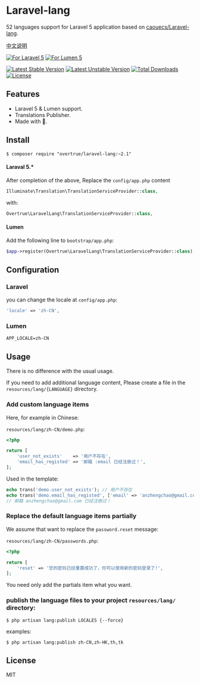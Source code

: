 # Laravel-lang

52 languages support for Laravel 5 application based on [caouecs/Laravel-lang](https://github.com/caouecs/Laravel-lang).

[中文说明](README_CN.md)

[![For Laravel 5][badge_laravel]][link-github-repo]
[![For Lumen 5][badge_lumen]][link-github-repo]

[![Latest Stable Version][badge_stable]][link-packagist]
[![Latest Unstable Version][badge_unstable]][link-packagist]
[![Total Downloads][badge_downloads]][link-packagist]
[![License][badge_license]][link-packagist]

## Features

- Laravel 5 & Lumen support.
- Translations Publisher.
- Made with 💖.

## Install

```shell
$ composer require "overtrue/laravel-lang:~2.1"
```

#### Laraval 5.*

After completion of the above, Replace the `config/app.php` content

```php
Illuminate\Translation\TranslationServiceProvider::class,
```
with:

```php
Overtrue\LaravelLang\TranslationServiceProvider::class,
```

#### Lumen

Add the following line to `bootstrap/app.php`:

```php
$app->register(Overtrue\LaravelLang\TranslationServiceProvider::class);
```

## Configuration

### Laravel
you can change the locale at `config/app.php`:

```php
'locale' => 'zh-CN',
```

### Lumen

```
APP_LOCALE=zh-CN
```

## Usage

There is no difference with the usual usage.

If you need to add additional language content, Please create a file in the `resources/lang/{LANGUAGE}`  directory.

### Add custom language items

Here, for example in Chinese:

`resources/lang/zh-CN/demo.php`:

```php
<?php

return [
    'user_not_exists'    => '用户不存在',
    'email_has_registed' => '邮箱 :email 已经注册过！',
];
```
Used in the template:

```php
echo trans('demo.user_not_exists'); // 用户不存在
echo trans('demo.email_has_registed', ['email' => 'anzhengchao@gmail.com']);
// 邮箱 anzhengchao@gmail.com 已经注册过！
```

### Replace the default language items partially

We assume that want to replace the `password.reset` message:

`resources/lang/zh-CN/passwords.php`:

```php
<?php

return [
    'reset' => '您的密码已经重置成功了，你可以使用新的密码登录了!',
];
```

You need only add the partials item what you want.

### publish the language files to your project `resources/lang/` directory:

```shell
$ php artisan lang:publish LOCALES {--force}
```

examples:

```shell
$ php artisan lang:publish zh-CN,zh-HK,th,tk
```

## License

MIT

[badge_laravel]:      https://img.shields.io/badge/laravel-5.*-green.svg
[badge_lumen]:        https://img.shields.io/badge/lumen-5.*-green.svg
[badge_stable]:       https://img.shields.io/packagist/v/overtrue/laravel-lang.svg
[badge_unstable]:     https://img.shields.io/packagist/vpre/overtrue/laravel-lang.svg
[badge_downloads]:    https://img.shields.io/packagist/dt/overtrue/laravel-lang.svg?maxAge=2592000
[badge_license]:      https://img.shields.io/packagist/l/overtrue/laravel-lang.svg?maxAge=2592000

[link-github-repo]:   https://github.com/overtrue/laravel-lang
[link-packagist]:   https://packagist.org/packages/overtrue/laravel-lang